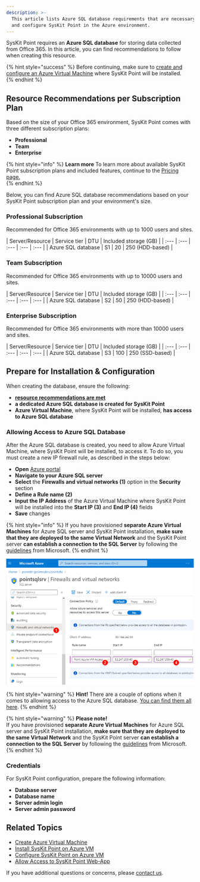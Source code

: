 ```yaml
---
description: >-
  This article lists Azure SQL database requirements that are necessary to install
  and configure SysKit Point in the Azure environment.
---
```


SysKit Point requires an **Azure SQL database** for storing data collected from Office 365. In this article, you can find recommendations to follow when creating this resource.

{% hint style="success" %}
Before continuing, make sure to [create and configure an Azure Virtual Machine](create-azure-vm.md) where SysKit Point will be installed.  
{% endhint %}

## Resource Recommendations per Subscription Plan

Based on the size of your Office 365 environment, SysKit Point comes with three different subscription plans:
* **Professional**
* **Team**
* **Enterprise**

{% hint style="info" %}
**Learn more**
To learn more about available SysKit Point subscription plans and included features, continue to the [Pricing page.](https://www.syskit.com/products/point/pricing/)  
{% endhint %}

Below, you can find Azure SQL database recommendations based on your SysKit Point subscription plan and your environment's size.

### Professional Subscription

Recommended for Office 365 environments with up to 1000 users and sites.

| Server/Resource | Service tier | DTU | Included storage (GB) |
| :--- | :--- | :--- | :--- | :--- | 
| Azure SQL database | S1 | 20 | 250 (HDD-based) | 

### Team Subscription

Recommended for Office 365 environments with up to 10000 users and sites.

| Server/Resource | Service tier | DTU | Included storage (GB) |
| :--- | :--- | :--- | :--- | :--- | 
| Azure SQL database | S2 | 50 | 250 (HDD-based) | 

### Enterprise Subscription

Recommended for Office 365 environments with more than 10000 users and sites.

| Server/Resource | Service tier | DTU | Included storage (GB) |
| :--- | :--- | :--- | :--- | :--- | 
| Azure SQL database | S3 | 100 | 250 (SSD-based) | 

## Prepare for Installation & Configuration

When creating the database, ensure the following:
* **[resource recommendations are met](#resource-recommendations-per-subscription-plan)**
* **a dedicated Azure SQL database is created for SysKit Point**
* **Azure Virtual Machine**, where SysKit Point will be installed, **has access to Azure SQL database**

### Allowing Access to Azure SQL Database

After the Azure SQL database is created, you need to allow Azure Virtual Machine, where SysKit Point will be installed, to access it.
To do so, you must create a new IP firewall rule, as described in the steps below:

* **Open** [Azure portal](https://portal.azure.com)
* **Navigate to your Azure SQL server**
* **Select** the **Firewalls and virtual networks (1)** option in the **Security** section
* **Define a Rule name (2)**
* **Input the IP Address** of the Azure Virtual Machine where SysKit Point will be installed into the **Start IP (3)** and **End IP (4)** fields
* **Save** changes

{% hint style="info" %}
If you have provisioned **separate Azure Virtual Machines** for Azure SQL server and SysKit Point installation, **make sure that they are deployed to the same Virtual Network** and the SysKit Point server **can establish a connection to the SQL Server** by following the [guidelines](https://docs.microsoft.com/en-us/azure/virtual-machines/windows/sql/virtual-machines-windows-sql-connect#connect-to-sql-server-within-a-virtual-network) from Microsoft.
{% endhint %}

![Azure SQL - Adding a firewall rule](../../../.gitbook/assets/create-azure-sql-database_allow-access.png)

{% hint style="warning" %}
**Hint!**
There are a couple of options when it comes to allowing access to the Azure SQL database. [You can find them all here](https://docs.microsoft.com/en-us/azure/azure-sql/database/network-access-controls-overview). 
{% endhint %}

{% hint style="warning" %}
**Please note!**  
If you have provisioned **separate Azure Virtual Machines** for Azure SQL server and SysKit Point installation, **make sure that they are deployed to the same Virtual Network** and the SysKit Point server **can establish a connection to the SQL Server** by following the [guidelines](https://docs.microsoft.com/en-us/azure/virtual-machines/windows/sql/virtual-machines-windows-sql-connect#connect-to-sql-server-within-a-virtual-network) from Microsoft.
{% endhint %}

### Credentials 

For SysKit Point configuration, prepare the following information:

* **Database server**
* **Database name**
* **Server admin login**
* **Server admin password**

## Related Topics

* [Create Azure Virtual Machine](create-azure-vm.md)
* [Install SysKit Point on Azure VM](../install-syskit-point-on-azure-vm.md) 
* [Configure SysKit Point on Azure VM](../configure-syskit-point-on-azure-vm.md)
* [Allow Access to SysKit Point Web-App](../allow-access-to-syskit-point-web-app.md)

If you have additional questions or concerns, please [contact us](https://www.syskit.com/contact-us/).